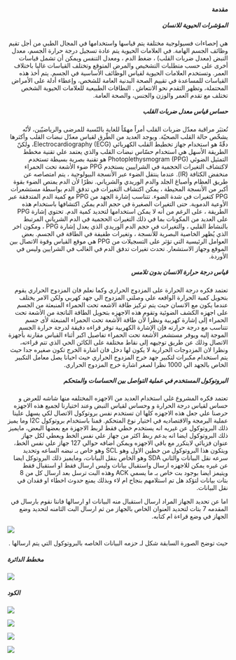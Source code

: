 


<p dir='rtl' align='right'></p>
<h4 dir='rtl' align='right'>مقدمة</h4>

<p dir='rtl' align='right'><h5 dir='rtl' align='right'>المؤشرات الحيوية للانسان</h5></p><p dir='rtl' align='right'></p><p dir='rtl' align='right'>هي إحصاءات فسيولوجية مختلفة يتم قياسها واستخدامها في المجال الطبي من أجل تقيم وظائف الجسم الهامة. في العلامات الحيوية يتم عادة تسجيل درجة حرارة الجسم، معدل النبض (معدل ضربات القلب) ، ضغط الدم ، ومعدل التنفس ويمكن أن تشمل قياسات أخرى على حسب متطلبات التشخيص والمرض المتوقع وتختلف القياسات غالبا باختلاف العمر. وتستخدم العلامات الحيوية لقياس الوظائف الأساسية في الجسم. يتم أخذ هذه القياسات للمساعدة في تقييم الصحة البدنية العامة للشخص، وإعطاء أدلة على الأمراض المحتملة، وتظهر التقدم نحو الانتعاش . النطاقات الطبيعية للعلامات الحيوية الشخص تختلف مع تقدم العمر والوزن والجنس، والصحة العامة. </p><p dir='rtl' align='right'></p><p dir='rtl' align='right'><h5 dir='rtl' align='right'>حساس قياس معدل ضربات القلب</h5></p><p dir='rtl' align='right'></p><p dir='rtl' align='right'>تُعتبَر مراقبة معدّل ضربات القلب أمراً مهمّاً للغاية بالنّسبة للمرضى والرياضيّين، لأنّه يشخّص حالة القلب الصحيّة. ويوجد العديد من الطّرق لقياس معدّل نبضات القلب وأكثرها دقّةً هو استخدام جهاز تخطيط القلب الكهربائي (Electrocardiography (ECG، ولكنّ الطريقة الأسهل هي استخدام حسّاس نبضات القلب والذي يعتمد علي تقنية مخطط التمثيل الضوئي Photoplethysmogram (PPG) هو تقنية بصرية بسيطة تستخدم لاكتشاف التغيرات الحجمية في الشراييين يستخدم PPG ضوء الأشعة تحت الحمراء منخفض الكثافة (IR). عندما ينتقل الضوء عبر الأنسجة البيولوجية ، يتم امتصاصه عن طريق العظام وأصباغ الجلد والدم الوريدي والشرياني. نظرًا لأن الدم يمتص الضوء بقوة أكبر من الأنسجة المحيطة ، يمكن اكتشاف التغيرات في تدفق الدم بواسطة مستشعرات PPG كتغيرات في شدة الضوء. تتناسب إشارة الجهد من PPG مع كمية الدم المتدفقة عبر الأوعية الدموية. حتى التغيرات الصغيرة في حجم الدم يمكن اكتشافها باستخدام هذه الطريقة ، على الرغم من أنه لا يمكن استخدامها لتحديد كمية الدم. تحتوي إشارة PPG على العديد من المكونات بما في ذلك التغيرات الحجمية في الدم الشرياني المرتبط بالنشاط القلبي ، والتغيرات في حجم الدم الوريدي الذي يعدل إشارة PPG ، ومكون اخر الذي يُظهر الخاصية البصرية للأنسجة ، وتغيرات طفيفة في الطاقة في الجسم. بعض العوامل الرئيسية التي تؤثر على التسجيلات من PPG هي موقع القياس وقوة الاتصال بين الموقع وجهاز الاستشعار. تحدث تغيرات تدفق الدم في الغالب في الشرايين وليس في الأوردة.</p>



<p dir='rtl' align='right'><h5 dir='rtl' align='right'>قياس درجة حرارة الانسان بدون تلامس</h5></p><p dir='rtl' align='right'></p><p dir='rtl' align='right'>تعتمد فكره درجة الحرارة على  المزدوج الحراري وكما نعلم فان المزدوج الحراري يقوم بتحويل كمية الحرارة الواقعه علي وصلتي المزدوج الي جهد كهربي ولكن الامر يختلف عندما يكون مع الانسان حيث  يتم تركيز طاقة الاشعه تحت الحمراء المنبعثة من الجسم على اجهزه الكشف الضوئية وتقوم هذه الاجهزه بتحويل الطاقة الناتجة من الأشعة تحت الحمراء إلى إشارة كهربية ونظرا لأن طاقة الأشعة تحت الحمراء المنبعثة لأى جسم تتناسب مع درجة حرارته فإن الإشارة الكهربية توفر قراءه دقيقة لدرجة حرارة الجسم الموجة إليه ويوفر مستشعر الأشعة تحت الحمراء تفاصيل اكبر أثناء القياس مقارنة بأجهزة الاتصال وذلك عن طريق توجيهه إلى نقاط مختلفة على الكائن الحي الذي تتم قراءته، ونظرا لان المزدوجات الحرارية لا يكون لها دخل فان اشارة الخرج تكون صغيره جدا حيث يتم استخدام مكبرات لتكبير جهد خرج المزدوج الحراري حيث احيانا يصل معامل التكبير الخاص بالجهد الي 1000 نظرا لصغر اشارة خرج المزدوج الحراري.</p><p dir='rtl' align='right'></p><p dir='rtl' align='right'><h5 dir='rtl' align='right'>البروتوكول المستخدم في عملية التواصل بين الحساسات والمتحكم</h5></p><p dir='rtl' align='right'></p><p dir='rtl' align='right'>تعتمد فكره المشروع غلي استخدام العديد من الاجهزه المختلفه منها شاشه للعرض و حساس لقياس درجة الحرارة و وحساس لقياس النبض وعند اختيارنا لجميع هذه الاجهزه حرصنا علي جعل هذه الاجهزه كلها ان تستخدم نفس بروتوكول الاتصال لكي يسهل علينا عملية البرمجة والاقتصاديه في اختيار نوع المتحكم. قمنا باستخدام بروتوكول I2C وما يميز ذلك البروتوكول عن غيريه انه يستخدم خطي فقط لربط الاجهزة مع بعضها البعض، مايميز ذلك البروتوكول ايضا انه يدعم ربط اكثر من جهاز علي نفس الخط ويعطي لكل جهاز عنوان فزيائي لايتكرر مع باقي الاجهزه ويمكن اضافه حوالي 127 جهاز علي نفس الخط، ويتكون هذا البروتوكول من خطين الاول وهو SCL وهو خاص بـ نبضه الساعه وتحديد سرعه نقل البيانات والثاني SDA وهو الخاص بنقل البيانات، ومايميز ذلك البروتوكل ايضا عن غيره يمكن للاجهزه ارسال واستقبال بيانات وليس ارسال فقط او استقبال فقط ويتيمز ايضا بوجود بت خاص بـ ما يسمي ACK وهذه البت ترسل بعد ارسال كل من 8 بتات بيانات لتؤكد هل تم استلامهم بنجاح ام لاء وبذلك يمنع حدوث اخطاء او فقدان في نقل البيانات.</p><p dir='rtl' align='right'></p>


<p dir='rtl' align='right'></p><p dir='rtl' align='right'>اما عن تحديد الجهاز المراد ارسال استقبال منه البيانات او ارسالها فاننا نقوم بارسال في المقدمه 7 بتات لتحديد العنوان الخاص بالجهاز من ثم ارسال البت الثامنه لتحديد وضع الجهاز في وضع قراءة ام كتابه.</p></p>

![](https://raw.githubusercontent.com/AhmedElshimy1998/thermometer-heartbeat/main/10-bit_I2C_Addresses.jpg)

<p dir='rtl' align='right'>حيث توضح الصورة السابقة شكل لـ حزمه البيانات الخاصه بالبروتوكول التي يتم ارسالها .</p><p dir='rtl' align='right'></p><p dir='rtl' align='right'></p><p dir='rtl' align='right'></p><p dir='rtl' align='right'>
  
##### مخطط الدائرة
![](https://raw.githubusercontent.com/AhmedElshimy1998/thermometer-heartbeat/main/Untitled%20Sketch_schem.png)

##### الكود

![](https://raw.githubusercontent.com/AhmedElshimy1998/thermometer-heartbeat/main/code.html-1.png)

![](https://raw.githubusercontent.com/AhmedElshimy1998/thermometer-heartbeat/main/code.html-2.png)

![](https://raw.githubusercontent.com/AhmedElshimy1998/thermometer-heartbeat/main/code.html-3.png)

![](https://raw.githubusercontent.com/AhmedElshimy1998/thermometer-heartbeat/main/code.html-4.png)

</p>
